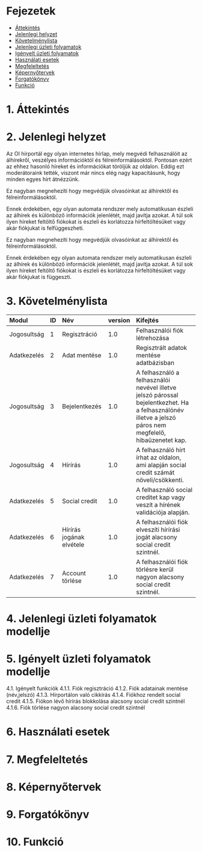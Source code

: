 
# Fejezetek
- [Áttekintés](#1-áttekintés)
- [Jelenlegi helyzet](#2-jelenlegi-helyzet)
- [Követelménylista](#3-követelménylista)
- [Jelenlegi üzleti folyamatok](#4-jelenlegi-üzleti-folyamatok-modellje)
- [Igényelt üzleti folyamatok](#5-igényelt-üzleti-folyamatok-modellje)
- [Használati esetek](#6-használati-esetek)
- [Megfeleltetés](#7-megfeleltetés)
- [Képernyőtervek](#8-képernyőtervek)
- [Forgatókönyv](#9-forgatókönyv)
- [Funkció](#10-funkció)



# 1. Áttekintés

# 2. Jelenlegi helyzet
Az OI hírportál egy olyan internetes hírlap, mely megvédi felhasználóit az álhírekről, veszélyes információktól és félreinformálásoktól. Pontosan ezért az ehhez hasonló híreket és információkat töröljük az oldalon. Eddig ezt moderátoraink tették, viszont már nincs elég nagy kapacitásunk, hogy minden egyes hírt átnézzünk.

Ez nagyban megnehezíti hogy megvédjük olvasóinkat az álhírektől és félreinformálásoktól.

Ennek érdekében, egy olyan automata rendszer mely automatikusan észleli az álhírek és különböző információk jelenlétét, majd javítja azokat. A túl sok ilyen híreket feltöltő fiókokat is észleli és korlátozza hírfeltöltésüket vagy akár fiókjukat is felfüggeszheti.

Ez nagyban megnehezíti hogy megvédjük olvasóinkat az álhírektől és félreinformálásoktól.

Ennek érdekében egy olyan automata rendszer mely automatikusan észleli az álhírek és különböző információk jelenlétét, majd javítja azokat. A túl sok ilyen híreket feltöltő fiókokat is észleli és korlátozza hírfeltöltésüket vagy akár fiókjukat is függeszti.
# 3. Követelménylista
   |   Modul   |   ID  |   Név |   version |   Kifejtés    |
   |:----------|:------|:------|:----------|:--------------|
   |    Jogosultság |   1   |   Regisztráció    |   1.0 | Felhasználói fiók létrehozása  |
   |    Adatkezelés |   2   |   Adat mentése    |   1.0 |   Regisztrált adatok mentése adatbázisban |
   |   Jogosultság |   3  |    Bejelentkezés   |   1.0 |   A felhasználó a felhasználói nevével illetve jelszó párossal bejelentkezhet. Ha a felhasználónév illetve a jelszó páros nem megfelelő, hibaüzenetet kap. |
   |   Jogosultság |   4   |   Hírírás   |   1.0 |   A felhasználó hírt írhat az oldalon, ami alapján social credit számát növeli/csökkenti. |
   |   Adatkezelés |   5   | Social credit |   1.0 |   A felhasználó social creditet kap vagy veszít a hírének validációja alapján.   |
|   Adatkezelés    |   6   |   Hírírás jogának elvétele   |   1.0 |   A felhasználói fiók elveszíti hírírási jogát alacsony social credit szintnél.    |
   |   Adatkezelés    |   7   |   Account törlése   |   1.0 |   A felhasználói fiók törlésre kerül nagyon alacsony social credit szintnél.    |
# 4. Jelenlegi üzleti folyamatok modellje

# 5. Igényelt üzleti folyamatok modellje

4.1. Igényelt funkciók
4.1.1. Fiók regisztráció
4.1.2. Fiók adatainak mentése (név,jelszó)
4.1.3. Hírportálon való cikkírás
4.1.4. Fiókhoz rendelt social credit
4.1.5. Fiókon lévő hírírás blokkolása alacsony social credit szintnél
4.1.6. Fiók törlése nagyon alacsony social credit szintnél

# 6. Használati esetek

# 7. Megfeleltetés

# 8. Képernyőtervek

# 9. Forgatókönyv

# 10. Funkció
